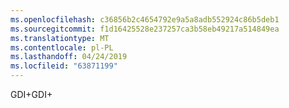 ```yaml
---
ms.openlocfilehash: c36856b2c4654792e9a5a8adb552924c86b5deb1
ms.sourcegitcommit: f1d16425528e237257ca3b58eb49217a514849ea
ms.translationtype: MT
ms.contentlocale: pl-PL
ms.lasthandoff: 04/24/2019
ms.locfileid: "63871199"
---
```

<span data-ttu-id="3e611-101">GDI+</span><span class="sxs-lookup"><span data-stu-id="3e611-101">GDI+</span></span>